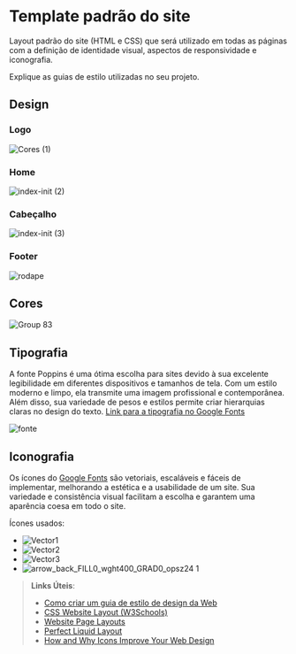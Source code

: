# Template padrão do site

Layout padrão do site (HTML e CSS) que será utilizado em todas as páginas com a definição de identidade visual, aspectos de responsividade e iconografia.

Explique as guias de estilo utilizadas no seu projeto.

## Design

### Logo

![Cores (1)](https://github.com/ICEI-PUC-Minas-PMV-SI/pmv-si-2024-1-pe1-t5-60tech/assets/71785328/c3d79d66-f1b7-4911-a4d3-0f471335afea)

### Home

![index-init (2)](https://github.com/ICEI-PUC-Minas-PMV-SI/pmv-si-2024-1-pe1-t5-60tech/assets/71785328/005f6b30-5cd4-4d9c-ae5e-a94b9e12e003)

### Cabeçalho

![index-init (3)](https://github.com/ICEI-PUC-Minas-PMV-SI/pmv-si-2024-1-pe1-t5-60tech/assets/71785328/21253ddf-7514-461f-84c8-72c3620dca4b)

### Footer

![rodape](https://github.com/ICEI-PUC-Minas-PMV-SI/pmv-si-2024-1-pe1-t5-60tech/assets/71785328/fe750599-2955-478c-9c81-d7fbaaca2f2f)

## Cores

![Group 83](https://github.com/ICEI-PUC-Minas-PMV-SI/pmv-si-2024-1-pe1-t5-60tech/assets/71785328/3012b0ef-a5cd-4fbd-a528-16edee1fc8d0)



## Tipografia

A fonte Poppins é uma ótima escolha para sites devido à sua excelente legibilidade em diferentes dispositivos e tamanhos de tela. Com um estilo moderno e limpo, ela transmite uma imagem profissional e contemporânea. Além disso, sua variedade de pesos e estilos permite criar hierarquias claras no design do texto. [Link para a tipografia no Google Fonts](https://fonts.google.com/specimen/Poppins)

![fonte](https://github.com/ICEI-PUC-Minas-PMV-SI/pmv-si-2024-1-pe1-t5-60tech/assets/123830292/a4157c78-1d0f-4c42-9476-76e28ed8854c)





## Iconografia

Os ícones do [Google Fonts](https://fonts.google.com/icons) são vetoriais, escaláveis e fáceis de implementar, melhorando a estética e a usabilidade de um site. Sua variedade e consistência visual facilitam a escolha e garantem uma aparência coesa em todo o site. 

Ícones usados: 

* ![Vector1](https://github.com/ICEI-PUC-Minas-PMV-SI/pmv-si-2024-1-pe1-t5-60tech/assets/123830292/9c07af70-8d8b-4f46-851a-a206acf79136)
* ![Vector2](https://github.com/ICEI-PUC-Minas-PMV-SI/pmv-si-2024-1-pe1-t5-60tech/assets/123830292/ecee3cf9-821f-425a-a207-bf10b4fb7b0e)
* ![Vector3](https://github.com/ICEI-PUC-Minas-PMV-SI/pmv-si-2024-1-pe1-t5-60tech/assets/123830292/573e07c4-17a1-4b20-ae89-7e89da0f6789)
* ![arrow_back_FILL0_wght400_GRAD0_opsz24 1](https://github.com/ICEI-PUC-Minas-PMV-SI/pmv-si-2024-1-pe1-t5-60tech/assets/123830292/7d6e1d9e-b3be-4b69-9cd7-7d9b389ee165)







> **Links Úteis**:
>
> -  [Como criar um guia de estilo de design da Web](https://edrodrigues.com.br/blog/como-criar-um-guia-de-estilo-de-design-da-web/#)
> - [CSS Website Layout (W3Schools)](https://www.w3schools.com/css/css_website_layout.asp)
> - [Website Page Layouts](http://www.cellbiol.com/bioinformatics_web_development/chapter-3-your-first-web-page-learning-html-and-css/website-page-layouts/)
> - [Perfect Liquid Layout](https://matthewjamestaylor.com/perfect-liquid-layouts)
> - [How and Why Icons Improve Your Web Design](https://usabilla.com/blog/how-and-why-icons-improve-you-web-design/)
